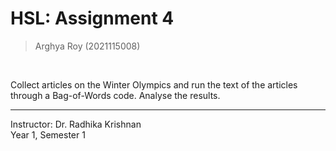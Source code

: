 # HSL: Assignment 4

> Arghya Roy
> (2021115008)
<br>

Collect articles on the Winter Olympics and run the text of the articles through a Bag-of-Words code. Analyse the results. 

---

Instructor: Dr. Radhika Krishnan
<br>
Year 1, Semester 1
